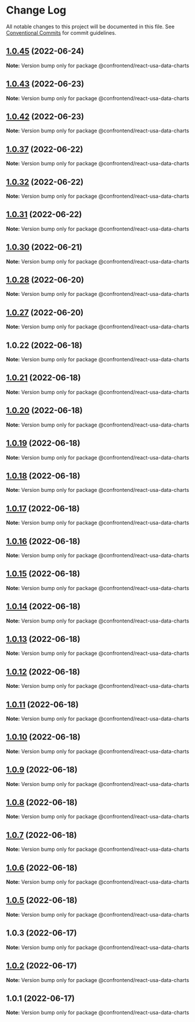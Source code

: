 # Change Log

All notable changes to this project will be documented in this file.
See [Conventional Commits](https://conventionalcommits.org) for commit guidelines.

## [1.0.45](https://github.com/Confrontend/monorepo/compare/Release_@confrontend/react-gtm_v1.0.44...Release_@confrontend/react-gtm_v1.0.45) (2022-06-24)

**Note:** Version bump only for package @confrontend/react-usa-data-charts





## [1.0.43](https://github.com/Confrontend/monorepo/compare/Release_@confrontend/react-gtm_v1.0.42...Release_@confrontend/react-gtm_v1.0.43) (2022-06-23)

**Note:** Version bump only for package @confrontend/react-usa-data-charts





## [1.0.42](https://github.com/Confrontend/monorepo/compare/Release_@confrontend/react-gtm_v1.0.39...Release_@confrontend/react-gtm_v1.0.42) (2022-06-23)

**Note:** Version bump only for package @confrontend/react-usa-data-charts





## [1.0.37](https://github.com/Confrontend/monorepo/compare/Release_@confrontend/react-gtm_v1.0.36...Release_@confrontend/react-gtm_v1.0.37) (2022-06-22)

**Note:** Version bump only for package @confrontend/react-usa-data-charts





## [1.0.32](https://github.com/Confrontend/monorepo/compare/Release_@confrontend/blog_v1.0.31...Release_@confrontend/blog_v1.0.32) (2022-06-22)

**Note:** Version bump only for package @confrontend/react-usa-data-charts





## [1.0.31](https://github.com/Confrontend/monorepo/compare/Release_@confrontend/blog_v1.0.30...Release_@confrontend/blog_v1.0.31) (2022-06-22)

**Note:** Version bump only for package @confrontend/react-usa-data-charts





## [1.0.30](https://github.com/Confrontend/monorepo/compare/Release_@confrontend/blog_v1.0.29...Release_@confrontend/blog_v1.0.30) (2022-06-21)

**Note:** Version bump only for package @confrontend/react-usa-data-charts





## [1.0.28](https://github.com/Confrontend/monorepo/compare/Release_@confrontend/blog_v1.0.27...Release_@confrontend/blog_v1.0.28) (2022-06-20)

**Note:** Version bump only for package @confrontend/react-usa-data-charts





## [1.0.27](https://github.com/Confrontend/monorepo/compare/Release_@confrontend/blog_v1.0.26...Release_@confrontend/blog_v1.0.27) (2022-06-20)

**Note:** Version bump only for package @confrontend/react-usa-data-charts





## 1.0.22 (2022-06-18)

**Note:** Version bump only for package @confrontend/react-usa-data-charts





## [1.0.21](https://github.com/Confrontend/monorepo/compare/Release_@confrontend/react-usa-data-charts_v1.0.20...Release_@confrontend/react-usa-data-charts_v1.0.21) (2022-06-18)

**Note:** Version bump only for package @confrontend/react-usa-data-charts





## [1.0.20](https://github.com/Confrontend/monorepo/compare/Release_@confrontend/react-usa-data-charts_v1.0.19...Release_@confrontend/react-usa-data-charts_v1.0.20) (2022-06-18)

**Note:** Version bump only for package @confrontend/react-usa-data-charts





## [1.0.19](https://github.com/Confrontend/monorepo/compare/Release_@confrontend/react-usa-data-charts_v1.0.18...Release_@confrontend/react-usa-data-charts_v1.0.19) (2022-06-18)

**Note:** Version bump only for package @confrontend/react-usa-data-charts





## [1.0.18](https://github.com/Confrontend/monorepo/compare/Release_@confrontend/react-usa-data-charts_v1.0.17...Release_@confrontend/react-usa-data-charts_v1.0.18) (2022-06-18)

**Note:** Version bump only for package @confrontend/react-usa-data-charts





## [1.0.17](https://github.com/Confrontend/monorepo/compare/Release_@confrontend/react-usa-data-charts_v1.0.16...Release_@confrontend/react-usa-data-charts_v1.0.17) (2022-06-18)

**Note:** Version bump only for package @confrontend/react-usa-data-charts





## [1.0.16](https://github.com/Confrontend/monorepo/compare/Release_@confrontend/react-usa-data-charts_v1.0.15...Release_@confrontend/react-usa-data-charts_v1.0.16) (2022-06-18)

**Note:** Version bump only for package @confrontend/react-usa-data-charts





## [1.0.15](https://github.com/Confrontend/monorepo/compare/Release_@confrontend/react-usa-data-charts_v1.0.14...Release_@confrontend/react-usa-data-charts_v1.0.15) (2022-06-18)

**Note:** Version bump only for package @confrontend/react-usa-data-charts





## [1.0.14](https://github.com/Confrontend/monorepo/compare/Release_@confrontend/react-usa-data-charts_v1.0.13...Release_@confrontend/react-usa-data-charts_v1.0.14) (2022-06-18)

**Note:** Version bump only for package @confrontend/react-usa-data-charts





## [1.0.13](https://github.com/Confrontend/monorepo/compare/Release_@confrontend/react-usa-data-charts_v1.0.12...Release_@confrontend/react-usa-data-charts_v1.0.13) (2022-06-18)

**Note:** Version bump only for package @confrontend/react-usa-data-charts





## [1.0.12](https://github.com/Confrontend/monorepo/compare/Release_@confrontend/react-usa-data-charts_v1.0.11...Release_@confrontend/react-usa-data-charts_v1.0.12) (2022-06-18)

**Note:** Version bump only for package @confrontend/react-usa-data-charts





## [1.0.11](https://github.com/Confrontend/monorepo/compare/Release_@confrontend/react-usa-data-charts_v1.0.10...Release_@confrontend/react-usa-data-charts_v1.0.11) (2022-06-18)

**Note:** Version bump only for package @confrontend/react-usa-data-charts





## [1.0.10](https://github.com/Confrontend/monorepo/compare/Release_@confrontend/react-usa-data-charts_v1.0.9...Release_@confrontend/react-usa-data-charts_v1.0.10) (2022-06-18)

**Note:** Version bump only for package @confrontend/react-usa-data-charts





## [1.0.9](https://github.com/Confrontend/monorepo/compare/Release_@confrontend/react-usa-data-charts_v1.0.8...Release_@confrontend/react-usa-data-charts_v1.0.9) (2022-06-18)

**Note:** Version bump only for package @confrontend/react-usa-data-charts





## [1.0.8](https://github.com/Confrontend/monorepo/compare/Release_@confrontend/react-usa-data-charts_v1.0.7...Release_@confrontend/react-usa-data-charts_v1.0.8) (2022-06-18)

**Note:** Version bump only for package @confrontend/react-usa-data-charts





## [1.0.7](https://github.com/Confrontend/monorepo/compare/Release_@confrontend/react-usa-data-charts_v1.0.6...Release_@confrontend/react-usa-data-charts_v1.0.7) (2022-06-18)

**Note:** Version bump only for package @confrontend/react-usa-data-charts





## [1.0.6](https://github.com/Confrontend/monorepo/compare/Release_@confrontend/react-usa-data-charts_v1.0.5...Release_@confrontend/react-usa-data-charts_v1.0.6) (2022-06-18)

**Note:** Version bump only for package @confrontend/react-usa-data-charts





## [1.0.5](https://github.com/Confrontend/monorepo/compare/Release_@confrontend/react-usa-data-charts_v1.0.4...Release_@confrontend/react-usa-data-charts_v1.0.5) (2022-06-18)

**Note:** Version bump only for package @confrontend/react-usa-data-charts





## 1.0.3 (2022-06-17)

**Note:** Version bump only for package @confrontend/react-usa-data-charts





## [1.0.2](https://github.com/Confrontend/monorepo/compare/v1.0.1...v1.0.2) (2022-06-17)

**Note:** Version bump only for package @confrontend/react-usa-data-charts





## 1.0.1 (2022-06-17)

**Note:** Version bump only for package @confrontend/react-usa-data-charts
